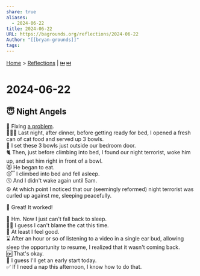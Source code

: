 ```yaml
---
share: true
aliases:
  - 2024-06-22
title: 2024-06-22
URL: https://bagrounds.org/reflections/2024-06-22
Author: "[[bryan-grounds]]"
tags: 
---
```

[Home](../index.md) > [Reflections](./index.md) | [⏮️](./2024-06-21.md) [⏭️](./2024-06-23.md)  
# 2024-06-22  
## 😇 Night Angels  
🔧 Fixing [a problem](./2024-06-21.md#👿%20Night%20Terrors).  
🥣🥣🥣 Last night, after dinner, before getting ready for bed, I opened a fresh can of cat food and served up 3 bowls.  
🚪 I set these 3 bowls just outside our bedroom door.  
🐈 Then, just before climbing into bed, I found our night terrorist, woke him up, and set him right in front of a bowl.  
😻 He began to eat.  
😴 I climbed into bed and fell asleep.  
🕔 And I didn't wake again until 5am.  
☮️ At which point I noticed that our (seemingly reformed) night terrorist was curled up against me, sleeping peacefully.  
  
🎉 Great! It worked!  
  
🤔 Hm. Now I just can't fall back to sleep.  
🤷🏻 I guess I can't blame the cat this time.  
🙂 At least I feel good.  
⌛ After an hour or so of listening to a video in a single ear bud, allowing sleep the opportunity to resume, I realized that it wasn't coming back.  
🆗 That's okay.  
🌄 I guess I'll get an early start today.  
✅ If I need a nap this afternoon, I know how to do that.  
